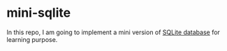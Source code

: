 # mini-sqlite
In this repo, I am going to implement a mini version of [SQLite database](https://sqlite.org/src/dir?ci=trunk) for learning purpose.
